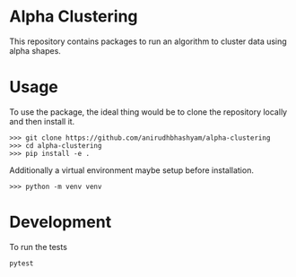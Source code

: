# Alpha Clustering

This repository contains packages to run an algorithm to cluster data using alpha shapes.


# Usage 
<!-- Clone the repository. -->
To use the package, the ideal thing would be to clone the repository locally and then install it.
```
>>> git clone https://github.com/anirudhbhashyam/alpha-clustering
>>> cd alpha-clustering
>>> pip install -e .
```

Additionally a virtual environment maybe setup before installation. 
```
>>> python -m venv venv
```

# Development

To run the tests
```
pytest
```
